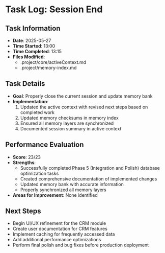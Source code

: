 # Task Log: Session End

## Task Information
- **Date**: 2025-05-27
- **Time Started**: 13:00
- **Time Completed**: 13:15
- **Files Modified**: 
  - .project/core/activeContext.md
  - .project/memory-index.md

## Task Details
- **Goal**: Properly close the current session and update memory bank
- **Implementation**: 
  1. Updated the active context with revised next steps based on completed work
  2. Updated memory checksums in memory index
  3. Ensured all memory layers are synchronized
  4. Documented session summary in active context

## Performance Evaluation
- **Score**: 23/23
- **Strengths**: 
  - Successfully completed Phase 5 (Integration and Polish) database optimization tasks
  - Created comprehensive documentation of implemented changes
  - Updated memory bank with accurate information
  - Properly synchronized all memory layers
- **Areas for Improvement**: None identified

## Next Steps
- Begin UI/UX refinement for the CRM module
- Create user documentation for CRM features
- Implement caching for frequently accessed data
- Add additional performance optimizations
- Perform final polish and bug fixes before production deployment
